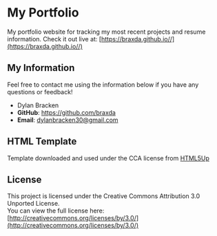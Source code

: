 # My Portfolio

My portfolio website for tracking my most recent projects and resume information.
Check it out live at: [https://braxda.github.io//](https://braxda.github.io//)

## My Information

Feel free to contact me using the information below if you have any questions or feedback!

- Dylan Bracken
- **GitHub**: https://github.com/braxda
- **Email**: dylanbracken30@gmail.com

## HTML Template

Template downloaded and used under the CCA license from [HTML5Up](https://html5up.net/)

## License

This project is licensed under the Creative Commons Attribution 3.0 Unported License.  
You can view the full license here: [http://creativecommons.org/licenses/by/3.0/](http://creativecommons.org/licenses/by/3.0/)

